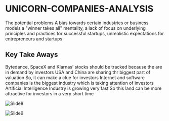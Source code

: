 # UNICORN-COMPANIES-ANALYSIS


The potential problems 
A bias towards certain industries or business models
 a "winner takes all" mentality, 
a lack of focus on underlying principles and practices for successful startups,
unrealistic expectations for entrepreneurs and startups




## Key Take Aways

Bytedance, SpaceX and Klarnas’ stocks should be tracked because the are in demand by investors
USA and China are sharing thr biggest part of valuation So, it can make a clue for investors 
Internet and software companies is the biggest industry which is taking attention of investors
Artificial Intelligence Industry is growing very fast So this land can be more attractive for investors in a very short time



![Slide8](https://user-images.githubusercontent.com/121649408/224503700-36b112e1-ea06-4792-9bf5-62e22f76579f.JPG)






![Slide9](https://user-images.githubusercontent.com/121649408/224503782-b8164be2-18e5-4074-86d5-cc02d4d259c1.JPG)
